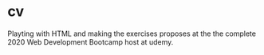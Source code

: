 # cv
Playting with HTML and making the exercises proposes at the the complete 2020 Web Development Bootcamp host at udemy.
